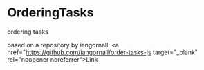 # OrderingTasks
ordering tasks

based on a repository by iangornall: <a href="https://github.com/iangornall/order-tasks-js target="_blank" rel="noopener noreferrer">Link</a> 
